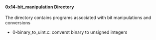 #### 0x14-bit_manipulation Directory
The directory contains programs associated with bit manipulations and conversions
* 0-binary_to_uint.c: converst binary to unsigned integers

